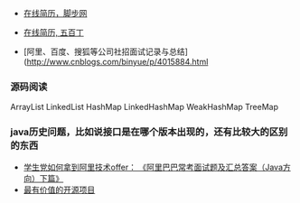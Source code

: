 * [在线简历，脚步网](http://www.jiaobu365.com/)
* [在线简历, 五百丁](http://www.500d.me/)

* [阿里、百度、搜狐等公司社招面试记录与总结](http://www.cnblogs.com/binyue/p/4015884.html

### 源码阅读
ArrayList LinkedList HashMap LinkedHashMap WeakHashMap TreeMap

### java历史问题，比如说接口是在哪个版本出现的，还有比较大的区别的东西

* [学生党如何拿到阿里技术offer： 《阿里巴巴常考面试题及汇总答案（Java方向）下篇》](https://yq.aliyun.com/articles/7468)
* [最有价值的开源项目](https://gitee.com/gvp)